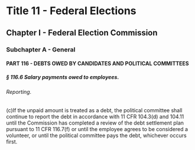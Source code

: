 
# Title 11 - Federal Elections
## Chapter I - Federal Election Commission
### Subchapter A - General
#### PART 116 - DEBTS OWED BY CANDIDATES AND POLITICAL COMMITTEES
##### § 116.6 Salary payments owed to employees.
###### Reporting.

(c)If the unpaid amount is treated as a debt, the political committee shall continue to report the debt in accordance with 11 CFR 104.3(d) and 104.11 until the Commission has completed a review of the debt settlement plan pursuant to 11 CFR 116.7(f) or until the employee agrees to be considered a volunteer, or until the political committee pays the debt, whichever occurs first.
